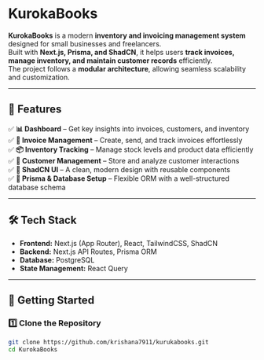 # KurokaBooks  

**KurokaBooks** is a modern **inventory and invoicing management system** designed for small businesses and freelancers.  
Built with **Next.js, Prisma, and ShadCN**, it helps users **track invoices, manage inventory, and maintain customer records** efficiently.  
The project follows a **modular architecture**, allowing seamless scalability and customization.  

---

## 🚀 Features  

✅ **📊 Dashboard** – Get key insights into invoices, customers, and inventory  
✅ **🧾 Invoice Management** – Create, send, and track invoices effortlessly  
✅ **📦 Inventory Tracking** – Manage stock levels and product data efficiently  
✅ **👥 Customer Management** – Store and analyze customer interactions  
✅ **🎨 ShadCN UI** – A clean, modern design with reusable components  
✅ **🔧 Prisma & Database Setup** – Flexible ORM with a well-structured database schema  

---

## 🛠 Tech Stack  

- **Frontend:** Next.js (App Router), React, TailwindCSS, ShadCN  
- **Backend:** Next.js API Routes, Prisma ORM  
- **Database:** PostgreSQL  
- **State Management:** React Query  

---

## 📌 Getting Started  

### **1️⃣ Clone the Repository**
```sh
git clone https://github.com/krishana7911/kurukabooks.git
cd KurokaBooks
